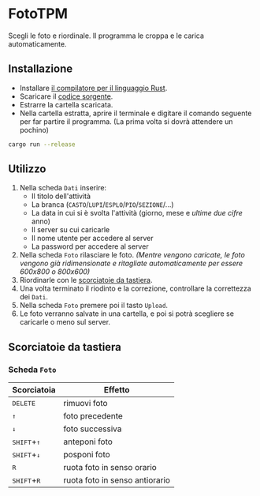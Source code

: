 # FotoTPM

Scegli le foto e riordinale. Il programma le croppa e le carica automaticamente.

## Installazione

- Installare [il compilatore per il linguaggio Rust](https://www.rust-lang.org/tools/install).
- Scaricare il [codice sorgente](https://github.com/MichaelObvious/foto_tpm/archive/refs/heads/master.zip).
- Estrarre la cartella scaricata.
- Nella cartella estratta, aprire il terminale e digitare il comando seguente per far partire il programma. (La prima volta si dovrà attendere un pochino)

```sh
cargo run --release
```

## Utilizzo

1. Nella scheda `Dati` inserire:
    - Il titolo dell'attività
    - La branca (`CASTO`/`LUPI`/`ESPLO`/`PIO`/`SEZIONE`/...)
    - La data in cui si è svolta l'attività (giorno, mese e _ultime due cifre_ anno)
    - Il server su cui caricarle
    - Il nome utente per accedere al server
    - La password per accedere al server
2. Nella scheda `Foto` rilasciare le foto. _(Mentre vengono caricate, le foto vengono già ridimensionate e ritagliate automaticamente per essere 600x800 o 800x600)_
3. Riordinarle con le [scorciatoie da tastiera](#scheda-foto).
4. Una volta terminato il riodinto e la correzione, controllare la correttezza dei `Dati`.
5. Nella scheda `Foto` premere poi il tasto `Upload`.
6. Le foto verranno salvate in una cartella, e poi si potrà scegliere se caricarle o meno sul server.

## Scorciatoie da tastiera

### Scheda `Foto`

| Scorciatoia                     | Effetto                        |
| ------------------------------- | ------------------------------ |
| <kbd>DELETE</kbd>               | rimuovi foto                   |
| <kbd>↑</kbd>                    | foto precedente                |
| <kbd>↓</kbd>                    | foto successiva                |
| <kbd>SHIFT</kbd>+<kbd>↑</kbd>   | anteponi foto                  |
| <kbd>SHIFT</kbd>+<kbd>↓</kbd>   | posponi foto                   |
| <kbd>R</kbd>                    | ruota foto in senso orario     |
| <kbd>SHIFT</kbd>+<kbd>R</kbd>   | ruota foto in senso antiorario |